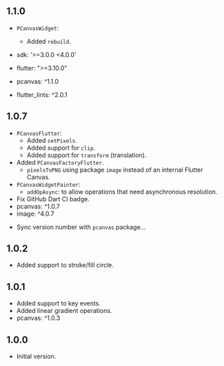 ## 1.1.0

- `PCanvasWidget`:
  - Added `rebuild`.

- sdk: '>=3.0.0 <4.0.0'
- flutter: ">=3.10.0"
- pcanvas: ^1.1.0
- flutter_lints: ^2.0.1

## 1.0.7

- `PCanvasFlutter`:
  - Added `setPixels`.
  - Added support for `clip`.
  - Added support for `transform` (translation).
- Added `PCanvasFactoryFlutter`.
  - `pixelsToPNG` using package `image` instead of an internal Flutter Canvas. 
- `PCanvasWidgetPainter`:
  - `addOpAsync`: to allow operations that need asynchronous resolution.
- Fix GitHub Dart CI badge.
- pcanvas: ^1.0.7
- image: ^4.0.7

* Sync version number with `pcanvas` package...

## 1.0.2

- Added support to stroke/fill circle.

## 1.0.1

- Added support to key events.
- Added linear gradient operations.
- pcanvas: ^1.0.3

## 1.0.0

- Initial version.
